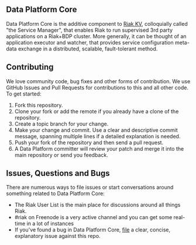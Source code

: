 Data Platform Core
----

Data Platform Core is the additive component to [Riak KV](https://github.com/basho/riak), colloquially called "the Service Manager", that enables Riak to run supervised 3rd party applications on a Riak+BDP cluster. More generally, it can be thought of an application executor and watcher, that provides service configuration meta-data exchange in a distributed, scalable, fault-tolerant method.

Contributing
----

We love community code, bug fixes and other forms of contribution. We use GitHub Issues and Pull Requests for contributions to this and all other code. To get started:

1. Fork this repository.
2. Clone your fork or add the remote if you already have a clone of the repository.
3. Create a topic branch for your change.
4. Make your change and commit. Use a clear and descriptive commit message, spanning multiple lines if a detailed explanation is needed.
5. Push your fork of the repository and then send a pull request.
6. A Data Platform committer will review your patch and merge it into the main repository or send you feedback.

Issues, Questions and Bugs
----
There are numerous ways to file issues or start conversations around something related to Data Platform Core:

* The Riak User List is the main place for discussions around all things Riak.
* #riak on Freenode is a very active channel and you can get some real-time in a lot of instances
* If you've found a bug in Data Platform Core, [file](https://github.com/basho/data_platform_core/issues) a clear, concise, explanatory issue against this repo.
